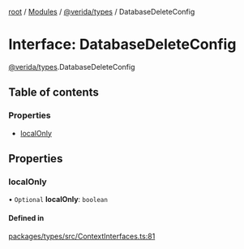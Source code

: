 [root](../README.md) / [Modules](../modules.md) / [@verida/types](../modules/verida_types.md) / DatabaseDeleteConfig

# Interface: DatabaseDeleteConfig

[@verida/types](../modules/verida_types.md).DatabaseDeleteConfig

## Table of contents

### Properties

- [localOnly](verida_types.DatabaseDeleteConfig.md#localonly)

## Properties

### localOnly

• `Optional` **localOnly**: `boolean`

#### Defined in

[packages/types/src/ContextInterfaces.ts:81](https://github.com/verida/verida-js/blob/5040472/packages/types/src/ContextInterfaces.ts#L81)
